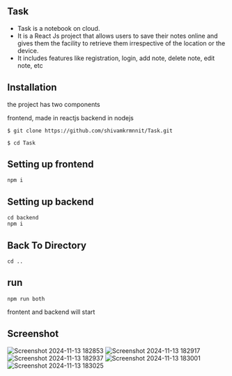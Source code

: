 ## Task

- Task
 is a notebook on cloud.
- It is a React Js project that allows users to save their notes online and gives them the facility to retrieve them irrespective of the location or the device.
- It includes features like registration, login, add note, delete note, edit note, etc

## Installation

the project has two components

frontend, made in reactjs
backend in nodejs
```
$ git clone https://github.com/shivamkrmnnit/Task.git
```
```
$ cd Task
```
## Setting up frontend

```
npm i

```

## Setting up backend

```
cd backend
npm i
```
## Back To Directory 
```
cd ..

```
## run
```
npm run both
```
frontent and backend will start

## Screenshot
![Screenshot 2024-11-13 182853](https://github.com/user-attachments/assets/39d8d282-b0eb-40a9-bd3e-cb8ad25317bf)
![Screenshot 2024-11-13 182917](https://github.com/user-attachments/assets/8c6a0b8f-4b7e-4934-84ad-7f6eb28545fe)
![Screenshot 2024-11-13 182937](https://github.com/user-attachments/assets/2733b6b4-5297-41a1-98ee-454b650a792d)
![Screenshot 2024-11-13 183001](https://github.com/user-attachments/assets/cde9ed01-b2cc-4534-9a72-ad20b79542ad)
![Screenshot 2024-11-13 183025](https://github.com/user-attachments/assets/7bedaf87-31fe-4d67-ad4c-ec9a5df93d2a)
